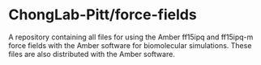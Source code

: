 # ChongLab-Pitt/force-fields

A repository containing all files for using the Amber ff15ipq and ff15ipq-m force fields with the Amber software for biomolecular simulations. These files are also distributed with the Amber software. 
